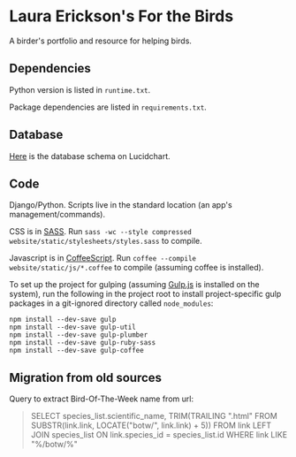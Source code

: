 # Laura Erickson's For the Birds

A birder's portfolio and resource for helping birds.


## Dependencies

Python version is listed in `runtime.txt`.

Package dependencies are listed in `requirements.txt`.


## Database

[Here](https://www.lucidchart.com/documents/view/a75393ca-f3ce-45e0-8658-e901ae2e41a0)
is the database schema on Lucidchart.


## Code

Django/Python. Scripts live in the standard location (an app's management/commands).

CSS is in [SASS](http://sass-lang.com/). Run
`sass -wc --style compressed website/static/stylesheets/styles.sass`
to compile.

Javascript is in [CoffeeScript](http://coffeescript.org/). Run
`coffee --compile website/static/js/*.coffee`
to compile (assuming coffee is installed).

To set up the project for gulping (assuming [Gulp.js](http://gulpjs.com/)
is installed on the system), run the following in the project root
to install project-specific gulp packages in a git-ignored directory called
`node_modules`:

```
npm install --dev-save gulp
npm install --dev-save gulp-util
npm install --dev-save gulp-plumber
npm install --dev-save gulp-ruby-sass
npm install --dev-save gulp-coffee
```


## Migration from old sources
Query to extract Bird-Of-The-Week name from url:

> SELECT species_list.scientific_name, TRIM(TRAILING ".html" FROM
>   SUBSTR(link.link, LOCATE("botw/", link.link) + 5))
> FROM link
> LEFT JOIN species_list ON link.species_id = species_list.id
> WHERE link LIKE "%/botw/%"
